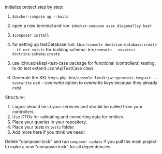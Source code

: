 initialize project step by step:

1) `$docker-compose up --build`

2) open a new terminal and run:
`$docker-compose exec diagonalley bash`

3) `$composer install` 

4) for setting up testDatabase run:
`$bin/console doctrine:database:create --if-not-exists`
for building schema:
`bin/console --env=test doctrine:schema:create`

6) use lchrusciel/api-test-case package for functional (controllers)
testing, to do test extend JsonApiTestCase class

7) Generate the SSL keys:
`php bin/console lexik:jwt:generate-keypair --overwrite`
 use --overwrite option to overwrite keys because they already exist 
 
Structure:
1. Logics should be in your services and should be called from your controllers.
2. Use DTOs for validating and converting data for entities.
3. Place your queries in your repository.
4. Place your tests in `tests` folder.
5. Add more here if you think we need!

Delete "composer.lock" and run `composer update` if you pull the main project to make a new "composer.lock" for all dependencies.